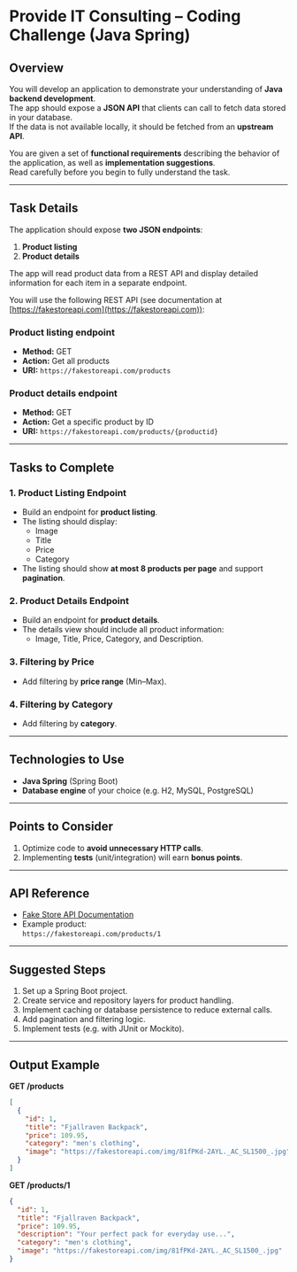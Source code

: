# Provide IT Consulting – Coding Challenge (Java Spring)

## Overview
You will develop an application to demonstrate your understanding of **Java backend development**.  
The app should expose a **JSON API** that clients can call to fetch data stored in your database.  
If the data is not available locally, it should be fetched from an **upstream API**.

You are given a set of **functional requirements** describing the behavior of the application, as well as **implementation suggestions**.  
Read carefully before you begin to fully understand the task.

---

## Task Details
The application should expose **two JSON endpoints**:
1. **Product listing**
2. **Product details**

The app will read product data from a REST API and display detailed information for each item in a separate endpoint.

You will use the following REST API (see documentation at [https://fakestoreapi.com](https://fakestoreapi.com)):

### Product listing endpoint
- **Method:** GET  
- **Action:** Get all products  
- **URI:** `https://fakestoreapi.com/products`

### Product details endpoint
- **Method:** GET  
- **Action:** Get a specific product by ID  
- **URI:** `https://fakestoreapi.com/products/{productid}`

---

## Tasks to Complete

### 1. Product Listing Endpoint
- Build an endpoint for **product listing**.  
- The listing should display:
  - Image  
  - Title  
  - Price  
  - Category  
- The listing should show **at most 8 products per page** and support **pagination**.

### 2. Product Details Endpoint
- Build an endpoint for **product details**.  
- The details view should include all product information:
  - Image, Title, Price, Category, and Description.

### 3. Filtering by Price
- Add filtering by **price range** (Min–Max).

### 4. Filtering by Category
- Add filtering by **category**.

---

## Technologies to Use
- **Java Spring** (Spring Boot)
- **Database engine** of your choice (e.g. H2, MySQL, PostgreSQL)

---

## Points to Consider
1. Optimize code to **avoid unnecessary HTTP calls**.
2. Implementing **tests** (unit/integration) will earn **bonus points**.

---

## API Reference
- [Fake Store API Documentation](https://fakestoreapi.com)
- Example product:  
  `https://fakestoreapi.com/products/1`

---

## Suggested Steps
1. Set up a Spring Boot project.
2. Create service and repository layers for product handling.
3. Implement caching or database persistence to reduce external calls.
4. Add pagination and filtering logic.
5. Implement tests (e.g. with JUnit or Mockito).

---

## Output Example

**GET /products**
```json
[
  {
    "id": 1,
    "title": "Fjallraven Backpack",
    "price": 109.95,
    "category": "men's clothing",
    "image": "https://fakestoreapi.com/img/81fPKd-2AYL._AC_SL1500_.jpg"
  }
]
```

**GET /products/1**
```json
{
  "id": 1,
  "title": "Fjallraven Backpack",
  "price": 109.95,
  "description": "Your perfect pack for everyday use...",
  "category": "men's clothing",
  "image": "https://fakestoreapi.com/img/81fPKd-2AYL._AC_SL1500_.jpg"
}
```
